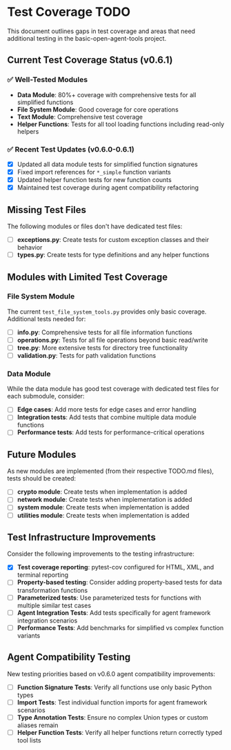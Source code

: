 # Test Coverage TODO

This document outlines gaps in test coverage and areas that need additional testing in the basic-open-agent-tools project.

## Current Test Coverage Status (v0.6.1)

### ✅ Well-Tested Modules
- **Data Module**: 80%+ coverage with comprehensive tests for all simplified functions
- **File System Module**: Good coverage for core operations
- **Text Module**: Comprehensive test coverage
- **Helper Functions**: Tests for all tool loading functions including read-only helpers

### ✅ Recent Test Updates (v0.6.0-0.6.1)
- [x] Updated all data module tests for simplified function signatures
- [x] Fixed import references for `*_simple` function variants
- [x] Updated helper function tests for new function counts
- [x] Maintained test coverage during agent compatibility refactoring

## Missing Test Files

The following modules or files don't have dedicated test files:

- [ ] **exceptions.py**: Create tests for custom exception classes and their behavior
- [ ] **types.py**: Create tests for type definitions and any helper functions

## Modules with Limited Test Coverage

### File System Module

The current `test_file_system_tools.py` provides only basic coverage. Additional tests needed for:

- [ ] **info.py**: Comprehensive tests for all file information functions
- [ ] **operations.py**: Tests for all file operations beyond basic read/write
- [ ] **tree.py**: More extensive tests for directory tree functionality
- [ ] **validation.py**: Tests for path validation functions

### Data Module

While the data module has good test coverage with dedicated test files for each submodule, consider:

- [ ] **Edge cases**: Add more tests for edge cases and error handling
- [ ] **Integration tests**: Add tests that combine multiple data module functions
- [ ] **Performance tests**: Add tests for performance-critical operations

## Future Modules

As new modules are implemented (from their respective TODO.md files), tests should be created:

- [ ] **crypto module**: Create tests when implementation is added
- [ ] **network module**: Create tests when implementation is added
- [ ] **system module**: Create tests when implementation is added
- [ ] **utilities module**: Create tests when implementation is added

## Test Infrastructure Improvements

Consider the following improvements to the testing infrastructure:

- [x] **Test coverage reporting**: pytest-cov configured for HTML, XML, and terminal reporting
- [ ] **Property-based testing**: Consider adding property-based tests for data transformation functions
- [ ] **Parameterized tests**: Use parameterized tests for functions with multiple similar test cases
- [ ] **Agent Integration Tests**: Add tests specifically for agent framework integration scenarios
- [ ] **Performance Tests**: Add benchmarks for simplified vs complex function variants

## Agent Compatibility Testing

New testing priorities based on v0.6.0 agent compatibility improvements:

- [ ] **Function Signature Tests**: Verify all functions use only basic Python types
- [ ] **Import Tests**: Test individual function imports for agent framework scenarios
- [ ] **Type Annotation Tests**: Ensure no complex Union types or custom aliases remain
- [ ] **Helper Function Tests**: Verify all helper functions return correctly typed tool lists